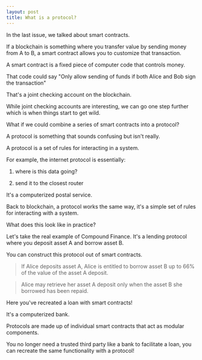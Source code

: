 ```yaml
---
layout: post
title: What is a protocol?
---
```


In the last issue, we talked about smart contracts. 

If a blockchain is something where you transfer value by sending money from A to B, a smart contract allows you to customize that transaction. 

A smart contract is a fixed piece of computer code that controls money. 

That code could say "Only allow sending of funds if both Alice and Bob sign the transaction" 

That's a joint checking account on the blockchain. 

While joint checking accounts are interesting, we can go one step further which is when things start to get wild.

What if we could combine a series of smart contracts into a protocol?

A protocol is something that sounds confusing but isn't really. 

A protocol is a set of rules for interacting in a system.

For example, the internet protocol is essentially:

1) where is this data going?

2) send it to the closest router

It's a computerized postal service.

Back to blockchain, a protocol works the same way, it's a simple set of rules for interacting with a system. 

What does this look like in practice? 

Let's take the real example of Compound Finance. It's a lending protocol where you deposit asset A and borrow asset B.

You can construct this protocol out of smart contracts.

>If Alice deposits asset A, Alice is entitled to borrow asset B up to 66% of the value of the asset A deposit. 

>Alice may retrieve her asset A deposit only when the asset B she borrowed has been repaid. 

Here you've recreated a loan with smart contracts!

It's a computerized bank. 

Protocols are made up of individual smart contracts that act as modular components.

You no longer need a trusted third party like a bank to facilitate a loan, you can recreate the same functionality with a protocol!
